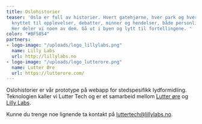 ```yaml
---
title: Oslohistorier
teaser: 'Oslo er full av historier. Hvert gatehjørne, hver park og hver bygning er
  knyttet til opplevelser, debatter, minner og hendelser, både personlige og offentlige.
  Her deler vi noen av dem. Gå ut i byen og lytt til fortellingene. '
color: "#BF5054"
partners:
- logo-image: "/uploads/logo_lillylabs.png"
  name: Lilly Labs
  url: http://lillylabs.no
- logo-image: "/uploads/logo_lutterore.png"
  name: Lutter Øre
  url: https://lutterore.com/
---
```


Oslohistorier er vår prototype på webapp for stedspesifikk lydformidling. 
Teknologien kaller vi Lutter Tech og er et samarbeid mellom [Lutter øre](https://lutterore.com/) 
og [Lilly Labs](http://lillylabs.no).

Kunne du trenge noe lignende ta kontakt på [luttertech@lillylabs.no](mailto:luttertech@lillylabs.no).



